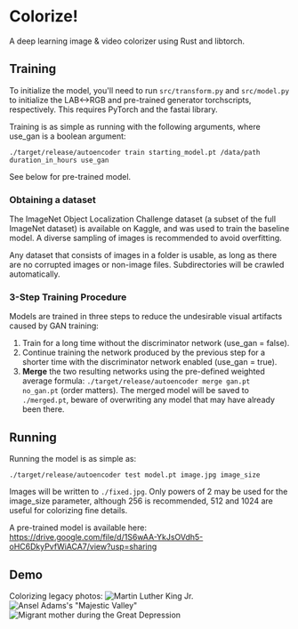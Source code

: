# Colorize!
A deep learning image &amp; video colorizer using Rust and libtorch.

## Training
To initialize the model, you'll need to run `src/transform.py` and `src/model.py` to initialize the LAB<->RGB and pre-trained generator torchscripts, respectively.
This requires PyTorch and the fastai library.

Training is as simple as running with the following arguments, where use_gan is a boolean argument:
```
./target/release/autoencoder train starting_model.pt /data/path duration_in_hours use_gan
```

See below for pre-trained model.

### Obtaining a dataset
The ImageNet Object Localization Challenge dataset (a subset of the full ImageNet dataset) is available on Kaggle,
and was used to train the baseline model. A diverse sampling of images is recommended to avoid overfitting.

Any dataset that consists of images in a folder is usable, as long as there are no corrupted images or non-image files. Subdirectories will be crawled automatically.

### 3-Step Training Procedure
Models are trained in three steps to reduce the undesirable visual artifacts caused by GAN training:
1. Train for a long time without the discriminator network (use_gan = false).
2. Continue training the network produced by the previous step for a shorter time with the discriminator network enabled (use_gan = true).
3. **Merge** the two resulting networks using the pre-defined weighted average formula: `./target/release/autoencoder merge gan.pt no_gan.pt` (order matters). The merged model will be saved to `./merged.pt`, beware of overwriting any model that may have already been there.

## Running
Running the model is as simple as:
```
./target/release/autoencoder test model.pt image.jpg image_size
```
Images will be written to `./fixed.jpg`.
Only powers of 2 may be used for the image_size parameter, although 256 is recommended, 512 and 1024 are useful for colorizing fine details.

A pre-trained model is available here: 
https://drive.google.com/file/d/1S6wAA-YkJsOVdh5-oHC6DkyPvfWiACA7/view?usp=sharing

## Demo

Colorizing legacy photos:
![Martin Luther King Jr.](https://i.imgur.com/h6m3LSP.png)
![Ansel Adams's "Majestic Valley"](https://i.imgur.com/MefnRvW.jpeg)
![Migrant mother during the Great Depression](https://i.imgur.com/ly1q00t.jpeg)
